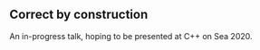 Correct by construction
-----------------------

An in-progress talk, hoping to be presented at C++ on Sea 2020.
